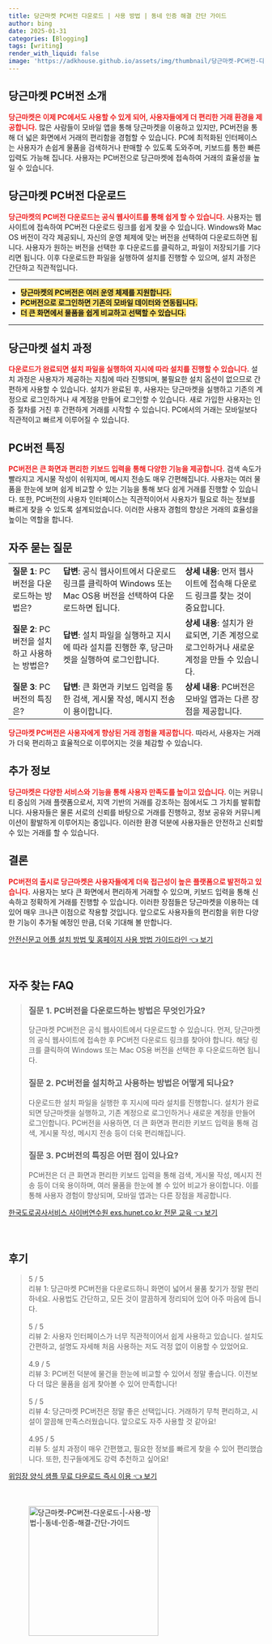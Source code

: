 ```yaml
---
title: 당근마켓 PC버전 다운로드 | 사용 방법 | 동네 인증 해결 간단 가이드
author: bing
date: 2025-01-31
categories: [Blogging]
tags: [writing]
render_with_liquid: false
image: 'https://adkhouse.github.io/assets/img/thumbnail/당근마켓-PC버전-다운로드-|-사용-방법-|-동네-인증-해결-간단-가이드.webp'
---
```



<h2 id='당근마켓_PC버전_소개'>당근마켓 PC버전 소개</h2>

<p><b><span style="color: #ee2323;">당근마켓은 이제 PC에서도 사용할 수 있게 되어, 사용자들에게 더 편리한 거래 환경을 제공합니다.</span></b> 많은 사람들이 모바일 앱을 통해 당근마켓을 이용하고 있지만, PC버전을 통해 더 넓은 화면에서 거래의 편리함을 경험할 수 있습니다. PC에 최적화된 인터페이스는 사용자가 손쉽게 물품을 검색하거나 판매할 수 있도록 도와주며, 키보드를 통한 빠른 입력도 가능해 집니다. 사용자는 PC버전으로 당근마켓에 접속하여 거래의 효율성을 높일 수 있습니다.</p>

<h2 id='당근마켓_PC버전_다운로드'>당근마켓 PC버전 다운로드</h2>

<p><b><span style="color: #ee2323;">당근마켓의 PC버전 다운로드는 공식 웹사이트를 통해 쉽게 할 수 있습니다.</span></b> 사용자는 웹사이트에 접속하여 PC버전 다운로드 링크를 쉽게 찾을 수 있습니다. Windows와 Mac OS 버전이 각각 제공되니, 자신의 운영 체제에 맞는 버전을 선택하여 다운로드하면 됩니다. 사용자가 원하는 버전을 선택한 후 다운로드를 클릭하고, 파일이 저장되기를 기다리면 됩니다. 이후 다운로드한 파일을 실행하여 설치를 진행할 수 있으며, 설치 과정은 간단하고 직관적입니다.</p>

<hr />

<ul>
    <li><b><span style="background-color: #ffe066;">당근마켓의 PC버전은 여러 운영 체제를 지원합니다.</span></b></li>
    <li><b><span style="background-color: #ffe066;">PC버전으로 로그인하면 기존의 모바일 데이터와 연동됩니다.</span></b></li>
    <li><b><span style="background-color: #ffe066;">더 큰 화면에서 물품을 쉽게 비교하고 선택할 수 있습니다.</span></b></li>
</ul>

<hr />

<h2 id='당근마켓_설치_과정'>당근마켓 설치 과정</h2>

<p><b><span style="color: #ee2323;">다운로드가 완료되면 설치 파일을 실행하여 지시에 따라 설치를 진행할 수 있습니다.</span></b> 설치 과정은 사용자가 제공하는 지침에 따라 진행되며, 불필요한 설치 옵션이 없으므로 간편하게 사용할 수 있습니다. 설치가 완료된 후, 사용자는 당근마켓을 실행하고 기존의 계정으로 로그인하거나 새 계정을 만들어 로그인할 수 있습니다. 새로 가입한 사용자는 인증 절차를 거친 후 간편하게 거래를 시작할 수 있습니다. PC에서의 거래는 모바일보다 직관적이고 빠르게 이루어질 수 있습니다.</p>

<h2 id='PC버전_특징'>PC버전 특징</h2>

<p><b><span style="color: #ee2323;">PC버전은 큰 화면과 편리한 키보드 입력을 통해 다양한 기능을 제공합니다.</span></b> 검색 속도가 빨라지고 게시물 작성이 쉬워지며, 메시지 전송도 매우 간편해집니다. 사용자는 여러 물품을 한눈에 보며 쉽게 비교할 수 있는 기능을 통해 보다 쉽게 거래를 진행할 수 있습니다. 또한, PC버전의 사용자 인터페이스는 직관적이어서 사용자가 필요로 하는 정보를 빠르게 찾을 수 있도록 설계되었습니다. 이러한 사용자 경험의 향상은 거래의 효율성을 높이는 역할을 합니다.</p>

<h2 id='자주_묻는_질문'>자주 묻는 질문</h2>

<table>
    <tr>
        <td><b>질문 1</b>: PC버전을 다운로드하는 방법은?</td>
        <td><b>답변</b>: 공식 웹사이트에서 다운로드 링크를 클릭하여 Windows 또는 Mac OS용 버전을 선택하여 다운로드하면 됩니다.</td>
        <td><b>상세 내용</b>: 먼저 웹사이트에 접속해 다운로드 링크를 찾는 것이 중요합니다.</td>
    </tr>
    <tr>
        <td><b>질문 2</b>: PC버전을 설치하고 사용하는 방법은?</td>
        <td><b>답변</b>: 설치 파일을 실행하고 지시에 따라 설치를 진행한 후, 당근마켓을 실행하여 로그인합니다.</td>
        <td><b>상세 내용</b>: 설치가 완료되면, 기존 계정으로 로그인하거나 새로운 계정을 만들 수 있습니다.</td>
    </tr>
    <tr>
        <td><b>질문 3</b>: PC버전의 특징은?</td>
        <td><b>답변</b>: 큰 화면과 키보드 입력을 통한 검색, 게시물 작성, 메시지 전송이 용이합니다.</td>
        <td><b>상세 내용</b>: PC버전은 모바일 앱과는 다른 장점을 제공합니다.</td>
    </tr>
</table>

<p><b><span style="color: #ee2323;">당근마켓 PC버전은 사용자에게 향상된 거래 경험을 제공합니다.</span></b> 따라서, 사용자는 거래가 더욱 편리하고 효율적으로 이루어지는 것을 체감할 수 있습니다.</p>

<h2 id='추가_정보'>추가 정보</h2>

<p><b><span style="color: #ee2323;">당근마켓은 다양한 서비스와 기능을 통해 사용자 만족도를 높이고 있습니다.</span></b> 이는 커뮤니티 중심의 거래 플랫폼으로서, 지역 기반의 거래를 강조하는 점에서도 그 가치를 발휘합니다. 사용자들은 물론 서로의 신뢰를 바탕으로 거래를 진행하고, 정보 공유와 커뮤니케이션이 활발하게 이루어지는 중입니다. 이러한 환경 덕분에 사용자들은 안전하고 신뢰할 수 있는 거래를 할 수 있습니다.</p>

<h2 id='결론'>결론</h2>

<p><b><span style="color: #ee2323;">PC버전의 출시로 당근마켓은 사용자들에게 더욱 접근성이 높은 플랫폼으로 발전하고 있습니다.</span></b> 사용자는 보다 큰 화면에서 편리하게 거래할 수 있으며, 키보드 입력을 통해 신속하고 정확하게 거래를 진행할 수 있습니다. 이러한 장점들은 당근마켓을 이용하는 데 있어 매우 크나큰 이점으로 작용할 것입니다. 앞으로도 사용자들의 편리함을 위한 다양한 기능이 추가될 예정인 만큼, 더욱 기대해 볼 만합니다.</p>


<p><a class="click-button" title="안전신문고 어플 설치 방법 및 홈페이지 사용 방법 가이드라인" href="https://adkhouse.github.io/posts/%EC%95%88%EC%A0%84%EC%8B%A0%EB%AC%B8%EA%B3%A0-%EC%96%B4%ED%94%8C-%EC%84%A4%EC%B9%98-%EB%B0%A9%EB%B2%95-%EB%B0%8F-%ED%99%88%ED%8E%98%EC%9D%B4%EC%A7%80-%EC%82%AC%EC%9A%A9-%EB%B0%A9%EB%B2%95-%EA%B0%80%EC%9D%B4%EB%93%9C%EB%9D%BC%EC%9D%B8/" rel="dofollow">안전신문고 어플 설치 방법 및 홈페이지 사용 방법 가이드라인 👈 보기</a></p><br>
<h2 id='자주_찾는_FAQ'>자주 찾는 FAQ</h2>
<div itemscope="" itemtype="https://schema.org/FAQPage"> 
<blockquote> 
<div itemscope="" itemprop="mainEntity" itemtype="https://schema.org/Question"> 
<h3 itemprop="name">질문 1. PC버전을 다운로드하는 방법은 무엇인가요?</h3> 
<div itemscope="" itemprop="acceptedAnswer" itemtype="https://schema.org/Answer"> 
<span itemprop="text"> 
<p>당근마켓 PC버전은 공식 웹사이트에서 다운로드할 수 있습니다. 먼저, 당근마켓의 공식 웹사이트에 접속한 후 PC버전 다운로드 링크를 찾아야 합니다. 해당 링크를 클릭하여 Windows 또는 Mac OS용 버전을 선택한 후 다운로드하면 됩니다.</p> 
</span> 
</div> 
</div> 

<div itemscope="" itemprop="mainEntity" itemtype="https://schema.org/Question"> 
<h3 itemprop="name">질문 2. PC버전을 설치하고 사용하는 방법은 어떻게 되나요?</h3> 
<div itemscope="" itemprop="acceptedAnswer" itemtype="https://schema.org/Answer"> 
<span itemprop="text"> 
<p>다운로드한 설치 파일을 실행한 후 지시에 따라 설치를 진행합니다. 설치가 완료되면 당근마켓을 실행하고, 기존 계정으로 로그인하거나 새로운 계정을 만들어 로그인합니다. PC버전을 사용하면, 더 큰 화면과 편리한 키보드 입력을 통해 검색, 게시물 작성, 메시지 전송 등이 더욱 편리해집니다.</p> 
</span> 
</div> 
</div> 

<div itemscope="" itemprop="mainEntity" itemtype="https://schema.org/Question"> 
<h3 itemprop="name">질문 3. PC버전의 특징은 어떤 점이 있나요?</h3> 
<div itemscope="" itemprop="acceptedAnswer" itemtype="https://schema.org/Answer"> 
<span itemprop="text"> 
<p>PC버전은 더 큰 화면과 편리한 키보드 입력을 통해 검색, 게시물 작성, 메시지 전송 등이 더욱 용이하며, 여러 물품을 한눈에 볼 수 있어 비교가 용이합니다. 이를 통해 사용자 경험이 향상되며, 모바일 앱과는 다른 장점을 제공합니다.</p> 
</span> 
</div> 
</div> 

</blockquote> 
</div>
<p><a class="click-button" title="한국도로공사서비스 사이버연수원 exs.hunet.co.kr 전문 교육" href="https://adkhouse.github.io/posts/%ED%95%9C%EA%B5%AD%EB%8F%84%EB%A1%9C%EA%B3%B5%EC%82%AC%EC%84%9C%EB%B9%84%EC%8A%A4-%EC%82%AC%EC%9D%B4%EB%B2%84%EC%97%B0%EC%88%98%EC%9B%90-exs.hunet.co.kr-%EC%A0%84%EB%AC%B8-%EA%B5%90%EC%9C%A1/" rel="dofollow">한국도로공사서비스 사이버연수원 exs.hunet.co.kr 전문 교육 👈 보기</a></p><br>
<h2 id='후기'>후기</h2>
<div itemscope itemtype="https://schema.org/Product">
  <blockquote>
  <div itemprop="review" itemscope itemtype="https://schema.org/Review">
      <div itemprop="reviewRating" itemscope itemtype="https://schema.org/Rating"> <span itemprop="ratingValue">5</span> / <span itemprop="bestRating">5</span> </div>
      <span itemprop="reviewBody">리뷰 1: 당근마켓 PC버전을 다운로드하니 화면이 넓어서 물품 찾기가 정말 편리하네요. 사용법도 간단하고, 모든 것이 깔끔하게 정리되어 있어 아주 마음에 듭니다.</span>
  </div>
  <br>
  <div itemprop="review" itemscope itemtype="https://schema.org/Review">
      <div itemprop="reviewRating" itemscope itemtype="https://schema.org/Rating"> <span itemprop="ratingValue">5</span> / <span itemprop="bestRating">5</span> </div>
      <span itemprop="reviewBody">리뷰 2: 사용자 인터페이스가 너무 직관적이어서 쉽게 사용하고 있습니다. 설치도 간편하고, 설명도 자세해 처음 사용하는 저도 걱정 없이 이용할 수 있었어요.</span>
  </div>
  <br>
  <div itemprop="review" itemscope itemtype="https://schema.org/Review">
      <div itemprop="reviewRating" itemscope itemtype="https://schema.org/Rating"> <span itemprop="ratingValue">4.9</span> / <span itemprop="bestRating">5</span> </div>
      <span itemprop="reviewBody">리뷰 3: PC버전 덕분에 물건을 한눈에 비교할 수 있어서 정말 좋습니다. 이전보다 더 많은 물품을 쉽게 찾아볼 수 있어 만족합니다!</span>
  </div>
  <br>
  <div itemprop="review" itemscope itemtype="https://schema.org/Review">
      <div itemprop="reviewRating" itemscope itemtype="https://schema.org/Rating"> <span itemprop="ratingValue">5</span> / <span itemprop="bestRating">5</span> </div>
      <span itemprop="reviewBody">리뷰 4: 당근마켓 PC버전은 정말 좋은 선택입니다. 거래하기 무척 편리하고, 시설이 깔끔해 만족스러웠습니다. 앞으로도 자주 사용할 것 같아요!</span>
  </div>
  <br>
  <div itemprop="review" itemscope itemtype="https://schema.org/Review">
      <div itemprop="reviewRating" itemscope itemtype="https://schema.org/Rating"> <span itemprop="ratingValue">4.95</span> / <span itemprop="bestRating">5</span> </div>
      <span itemprop="reviewBody">리뷰 5: 설치 과정이 매우 간편했고, 필요한 정보를 빠르게 찾을 수 있어 편리했습니다. 또한, 친구들에게도 강력 추천하고 싶어요!</span>
  </div>
  </blockquote>
</div>
<p><a class="click-button" title="위임장 양식 샘플 무료 다운로드 즉시 이용" href="https://adkhouse.github.io/posts/%EC%9C%84%EC%9E%84%EC%9E%A5-%EC%96%91%EC%8B%9D-%EC%83%98%ED%94%8C-%EB%AC%B4%EB%A3%8C-%EB%8B%A4%EC%9A%B4%EB%A1%9C%EB%93%9C-%EC%A6%89%EC%8B%9C-%EC%9D%B4%EC%9A%A9/" rel="dofollow">위임장 양식 샘플 무료 다운로드 즉시 이용 👈 보기</a></p><br>
<figure class="image"><img src="https://adkhouse.github.io/assets/img/thumbnail/당근마켓-PC버전-다운로드-|-사용-방법-|-동네-인증-해결-간단-가이드.webp" alt="당근마켓-PC버전-다운로드-|-사용-방법-|-동네-인증-해결-간단-가이드" width="256" height="256"></figure>